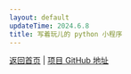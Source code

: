 ```yaml
---
layout: default
updateTime: 2024.6.8
title: 写着玩儿的 python 小程序
---
```


[返回首页](./) | [项目 GitHub 地址](https://github.com/OliverWu515/python-hobby-project)
